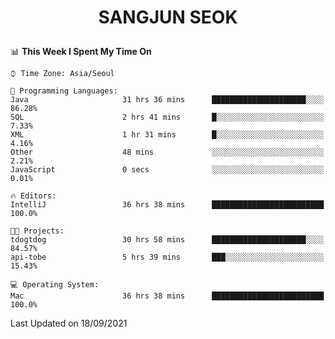 <h1>
 <p align="center">
   SANGJUN SEOK
 </p>
</h1>

<!--START_SECTION:waka-->
📊 **This Week I Spent My Time On** 

```text
⌚︎ Time Zone: Asia/Seoul

💬 Programming Languages: 
Java                     31 hrs 36 mins      █████████████████████░░░░   86.28% 
SQL                      2 hrs 41 mins       █░░░░░░░░░░░░░░░░░░░░░░░░   7.33% 
XML                      1 hr 31 mins        █░░░░░░░░░░░░░░░░░░░░░░░░   4.16% 
Other                    48 mins             ░░░░░░░░░░░░░░░░░░░░░░░░░   2.21% 
JavaScript               0 secs              ░░░░░░░░░░░░░░░░░░░░░░░░░   0.01%

🔥 Editors: 
IntelliJ                 36 hrs 38 mins      █████████████████████████   100.0%

🐱‍💻 Projects: 
tdogtdog                 30 hrs 58 mins      █████████████████████░░░░   84.57% 
api-tobe                 5 hrs 39 mins       ███░░░░░░░░░░░░░░░░░░░░░░   15.43%

💻 Operating System: 
Mac                      36 hrs 38 mins      █████████████████████████   100.0%

```


 Last Updated on 18/09/2021
<!--END_SECTION:waka-->
